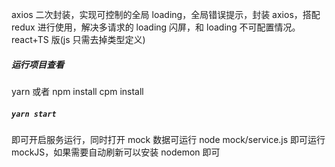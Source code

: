 axios 二次封装，实现可控制的全局 loading，全局错误提示，封装 axios，搭配 redux 进行使用，解决多请求的 loading 闪屏，和 loading 不可配置情况。react+TS 版(js 只需去掉类型定义)

##### 运行项目查看

yarn 或者 npm install cpm install

##### `yarn start`

即可开启服务运行，同时打开 mock 数据可运行 node mock/service.js 即可运行 mockJS，如果需要自动刷新可以安装 nodemon 即可
